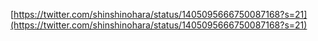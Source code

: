 
[https://twitter.com/shinshinohara/status/1405095666750087168?s=21](https://twitter.com/shinshinohara/status/1405095666750087168?s=21)

